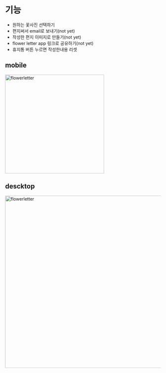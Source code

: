 <h1>기능</h1>
  <ul>
    <li>원하는 꽃사진 선택하기</li>
    <li>편지써서 email로 보내기(not yet)</li>
    <li>작성한 편지 이미지로 만들기(not yet)</li>
    <li>flower letter app 링크로 공유하기(not yet)</li>
    <li>휴지통 버튼 누르면 작성한내용 리셋</li>
  </ul>
 <h2>mobile</h2>
<img width="320" alt="flowerletter" src="https://user-images.githubusercontent.com/87287296/127834942-50661c1f-42e9-420e-a482-c5649e9413e8.png">
<h2>descktop</h2>
<img width="558" alt="flowerletter" src="https://user-images.githubusercontent.com/87287296/127772503-97e1985f-6c45-442b-bb8c-da8ceb17cafd.png">



